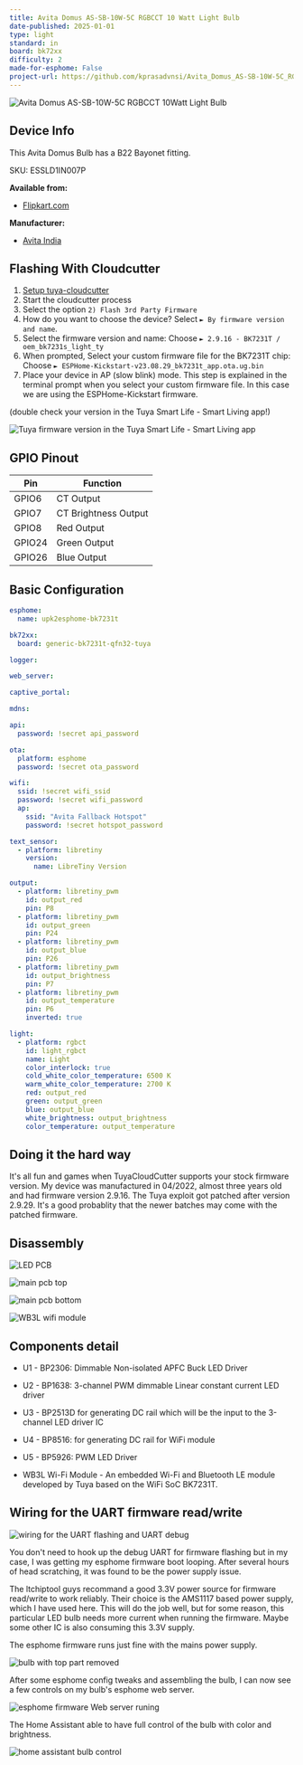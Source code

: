 ```yaml
---
title: Avita Domus AS-SB-10W-5C RGBCCT 10 Watt Light Bulb
date-published: 2025-01-01
type: light
standard: in
board: bk72xx
difficulty: 2
made-for-esphome: False
project-url: https://github.com/kprasadvnsi/Avita_Domus_AS-SB-10W-5C_RGBCCT_10Watt_Light_Bulb-esphome
---
```


![Avita Domus AS-SB-10W-5C RGBCCT 10Watt Light Bulb](avita_domus_AS-SB-10W-5C.jpg "Avita Domus AS-SB-10W-5C RGBCCT 10Watt Light Bulb")

## Device Info

This Avita Domus Bulb has a B22 Bayonet fitting.

SKU: ESSLD1IN007P

**Available from:**

- [Flipkart.com](http://dl.flipkart.com/dl/avita-domus-10w-led-5ch-rgb-smart-bulb/p/itme7f7f0be94b45)

**Manufacturer:**

- [Avita India](https://avita-india.com/)

## Flashing With Cloudcutter

1. [Setup tuya-cloudcutter](https://github.com/tuya-cloudcutter/tuya-cloudcutter)
2. Start the cloudcutter process
3. Select the option `2) Flash 3rd Party Firmware`
4. How do you want to choose the device? Select `► By firmware version and name`.
5. Select the firmware version and name: Choose `► 2.9.16 - BK7231T / oem_bk7231s_light_ty`
6. When prompted, Select your custom firmware file for the BK7231T chip: Choose
   `► ESPHome-Kickstart-v23.08.29_bk7231t_app.ota.ug.bin`
7. Place your device in AP (slow blink) mode. This step is explained in the terminal prompt when you select your custom
   firmware file. In this case we are using the ESPHome-Kickstart firmware.

(double check your version in the Tuya Smart Life - Smart Living app!)

![Tuya firmware version in the Tuya Smart Life - Smart Living app](tuya_firmware_version.png "Tuya firmware version in the Tuya Smart Life - Smart Living app")

## GPIO Pinout

| Pin    | Function             |
| ------ | -------------------- |
| GPIO6  | CT Output            |
| GPIO7  | CT Brightness Output |
| GPIO8  | Red Output           |
| GPIO24 | Green Output         |
| GPIO26 | Blue Output          |

## Basic Configuration

```yaml
esphome:
  name: upk2esphome-bk7231t

bk72xx:
  board: generic-bk7231t-qfn32-tuya

logger:

web_server:

captive_portal:

mdns:

api:
  password: !secret api_password

ota:
  platform: esphome
  password: !secret ota_password

wifi:
  ssid: !secret wifi_ssid
  password: !secret wifi_password
  ap:
    ssid: "Avita Fallback Hotspot"
    password: !secret hotspot_password

text_sensor:
  - platform: libretiny
    version:
      name: LibreTiny Version

output:
  - platform: libretiny_pwm
    id: output_red
    pin: P8
  - platform: libretiny_pwm
    id: output_green
    pin: P24
  - platform: libretiny_pwm
    id: output_blue
    pin: P26
  - platform: libretiny_pwm
    id: output_brightness
    pin: P7
  - platform: libretiny_pwm
    id: output_temperature
    pin: P6
    inverted: true

light:
  - platform: rgbct
    id: light_rgbct
    name: Light
    color_interlock: true
    cold_white_color_temperature: 6500 K
    warm_white_color_temperature: 2700 K
    red: output_red
    green: output_green
    blue: output_blue
    white_brightness: output_brightness
    color_temperature: output_temperature
```

## Doing it the hard way

It's all fun and games when TuyaCloudCutter supports your stock firmware version. My device was manufactured in 04/2022,
almost three years old and had firmware version 2.9.16. The Tuya exploit got patched after version 2.9.29. It's a good
probablity that the newer batches may come with the patched firmware.

## Disassembly

![LED PCB](led_pcb.jpg "LED PCB")

![main pcb top](main_pcb_top.jpg "main pcb top")

![main pcb bottom](main_pcb_bottom.jpg "main pcb bottom")

![WB3L wifi module](wb3l_wifi_module.jpg "WB3L wifi module")

## Components detail

- U1 - BP2306: Dimmable Non-isolated APFC Buck LED Driver

- U2 - BP1638: 3-channel PWM dimmable Linear constant current LED driver

- U3 - BP2513D for generating DC rail which will be the input to the 3-channel LED driver IC

- U4 - BP8516: for generating DC rail for WiFi module

- U5 - BP5926: PWM LED Driver

- WB3L Wi-Fi Module - An embedded Wi-Fi and Bluetooth LE module developed by Tuya based on the WiFi SoC BK7231T.

## Wiring for the UART firmware read/write

![wiring for the UART flashing and UART debug](programmin.jpg "[wiring for the UART flashing and UART debug")

You don't need to hook up the debug UART for firmware flashing but in my case, I was getting my esphome firmware boot
looping. After several hours of head scratching, it was found to be the power supply issue.

The ltchiptool guys recommand a good 3.3V power source for firmware read/write to work reliably. Their choice is the
AMS1117 based power supply, which I have used here. This will do the job well, but for some reason, this particular LED
bulb needs more current when running the firmware. Maybe some other IC is also consuming this 3.3V supply.

The esphome firmware runs just fine with the mains power supply.

![bulb with top part removed](bulb_without_cup.jpg "bulb with top part removed")

After some esphome config tweaks and assembling the bulb, I can now see a few controls on my bulb's esphome web server.

![esphome firmware Web server runing](esphome_firmware_runing.png "esphome firmware Web server runing")

The Home Assistant able to have full control of the bulb with color and brightness.

![home assistant bulb control](home_assistant_bulb_control.png "home assistant bulb control")

